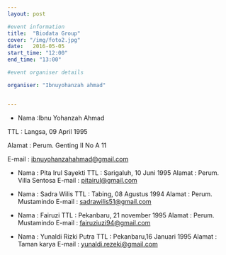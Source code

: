 ```yaml
---
layout: post

#event information
title:  "Biodata Group"
cover: "/img/foto2.jpg"
date:   2016-05-05
start_time: "12:00"
end_time: "13:00"

#event organiser details

organiser: "Ibnuyohanzah ahmad"


---
```


- Nama		:Ibnu Yohanzah Ahmad

TTL		    : Langsa, 09 April 1995

Alamat		: Perum. Genting II No A 11

E-mail		: ibnuyohanzahahmad@gmail.com

- Nama		: Pita Irul Sayekti
TTL	    	: Sarigaluh, 10 Juni 1995
Alamat		: Perum. Villa Sentosa
E-mail		: pitairul@gmail.com

- Nama 		: Sadra Wilis
TTL	    	: Tabing, 08 Agustus 1994
Alamat		: Perum. Mustamindo
E-mail		: sadrawilis51@gmail.com

- Nama 		: Fairuzi
TTL		    : Pekanbaru, 21 november 1995
Alamat 		: Perum. Mustamindo
E-mail		: fairuziuzi94@gmail.com

- Nama 		: Yunaldi Rizki Putra
TTL		    : Pekanbaru,16 Januari 1995
Alamat		: Taman karya
E-mail		: yunaldi.rezeki@gmail.com
